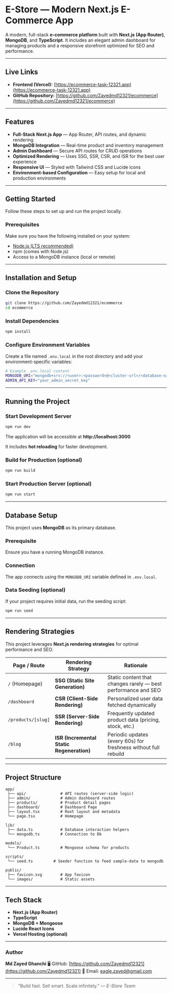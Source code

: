 # E-Store — Modern Next.js E-Commerce App

A modern, full-stack **e-commerce platform** built with **Next.js (App Router)**, **MongoDB**, and **TypeScript**. It includes an elegant admin dashboard for managing products and a responsive storefront optimized for SEO and performance.

---

## Live Links  

- **Frontend (Vercel):** [https://ecommerce-task-12321.app](https://ecommerce-task-12321.app)   
- **GitHub Repository:** [https://github.com/Zayedmd12321/ecommerce](https://github.com/Zayedmd12321/ecommerce)

---

## Features

- **Full-Stack Next.js App** — App Router, API routes, and dynamic rendering
- **MongoDB Integration** — Real-time product and inventory management
- **Admin Dashboard** — Secure API routes for CRUD operations
- **Optimized Rendering** — Uses SSG, SSR, CSR, and ISR for the best user experience
- **Responsive UI** — Styled with Tailwind CSS and Lucide icons
- **Environment-based Configuration** — Easy setup for local and production environments

---

## Getting Started

Follow these steps to set up and run the project locally.

### Prerequisites

Make sure you have the following installed on your system:

- [Node.js (LTS recommended)](https://nodejs.org/)
- npm (comes with Node.js)
- Access to a MongoDB instance (local or remote)

---

## Installation and Setup

### Clone the Repository

```bash
git clone https://github.com/Zayedmd12321/ecommerce
cd ecommerce
```

### Install Dependencies

```bash
npm install
```

### Configure Environment Variables

Create a file named `.env.local` in the root directory and add your environment-specific variables:

```bash
# Example .env.local content
MONGODB_URI="mongodb+srv://<user>:<password>@<cluster-url>/<database-name>?retryWrites=true&w=majority"
ADMIN_API_KEY="your_admin_secret_key"
```

---

## Running the Project

### Start Development Server

```bash
npm run dev
```

The application will be accessible at **http://localhost:3000**

It includes **hot reloading** for faster development.

### Build for Production (optional)

```bash
npm run build
```

### Start Production Server (optional)

```bash
npm run start
```

---

## Database Setup

This project uses **MongoDB** as its primary database.

### Prerequisite
Ensure you have a running MongoDB instance.

### Connection
The app connects using the `MONGODB_URI` variable defined in `.env.local`.

### Data Seeding (optional)
If your project requires initial data, run the seeding script:

```bash
npm run seed
```

---

## Rendering Strategies

This project leverages **Next.js rendering strategies** for optimal performance and SEO.

| Page / Route         | Rendering Strategy | Rationale |
|----------------------|--------------------|------------|
| `/` (Homepage)       | **SSG (Static Site Generation)** | Static content that changes rarely — best performance and SEO |
| `/dashboard`         | **CSR (Client-Side Rendering)** | Personalized user data fetched dynamically |
| `/products/[slug]`   | **SSR (Server-Side Rendering)** | Frequently updated product data (pricing, stock, etc.) |
| `/blog`              | **ISR (Incremental Static Regeneration)** | Periodic updates (every 60s) for freshness without full rebuild |

---

## Project Structure

```
app/
 ├── api/               # API routes (server-side logic)
 ├── admin/             # Admin dashboard routes
 ├── products/          # Product detail pages
 ├── dashboard/         # Dashboard Page
 ├── layout.tsx         # Root layout and metadata
 └── page.tsx           # Homepage

lib/
 ├── data.ts            # Database interaction helpers
 └── mongodb.ts         # Connection to Db

models/
 └── Product.ts         # Mongoose schema for products

scripts/
 └── seed.ts         # Seeder function to feed sample-data to mongodb

public/
 ├── favicon.svg        # App favicon
 └── images/            # Static assets
```

---

## Tech Stack

- **Next.js (App Router)**
- **TypeScript**
- **MongoDB + Mongoose**
- **Lucide React Icons**
- **Vercel Hosting (optional)**

---

### Author

**Md Zayed Ghanchi**
🖥️ GitHub: [https://github.com/Zayedmd12321](https://github.com/Zayedmd12321)
📧 Email: [eagle.zayed@gmail.com](mailto:eagle.zayed@gmail.com)

---

> “Build fast. Sell smart. Scale infinitely.” — *E-Store Team*

